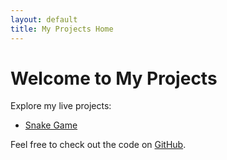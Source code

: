 ```yaml
---
layout: default
title: My Projects Home
---
```


# Welcome to My Projects

Explore my live projects:

- [Snake Game](https://balaji-krishna.github.io/Snake_Game_Python/)

Feel free to check out the code on [GitHub](https://github.com/balaji-krishna).